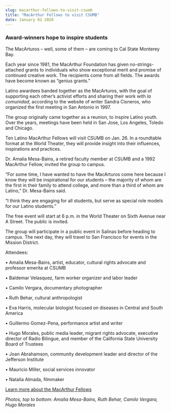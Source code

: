 ```yaml
---
slug: macarthur-fellows-to-visit-csumb
title: "MacArthur Fellows to visit CSUMB"
date: January 01 2020
---
```


 
<h3>Award-winners hope to inspire students</h3>
<p>
  The MacArturos – well, some of them – are coming to Cal State Monterey Bay.
</p>
<p>
  Each year since 1981, the MacArthur Foundation has given no-strings-attached
  grants to individuals who show exceptional merit and promise of continued
  creative work. The recipients come from all fields. The awards have become
  known as “genius grants.”
</p>
<p>
  Latino awardees banded together as the MacArturos, with the goal of supporting
  each other’s activist efforts and sharing their work with
  <em>la comunidad</em>, according to the website of writer Sandra Cisneros, who
  organized the first meeting in San Antonio in 1997.
</p>
<p>
  The group originally came together as a reunion, to inspire Latino youth. Over
  the years, meetings have been held in San Jose, Los Angeles, Toledo and
  Chicago.
</p>
<p>
  Ten Latino MacArthur Fellows will visit CSUMB on Jan. 26. In a roundtable
  format at the World Theater, they will provide insight into their influences,
  inspirations and practices.
</p>
<p>
  Dr. Amalia Mesa-Bains, a retired faculty member at CSUMB and a 1992 MacArthur
  Fellow, invited the group to campus.
</p>
<p>
  “For some time, I have wanted to have the MacArturos come here because I know
  they will be inspirational for our students – the majority of whom are the
  first in their family to attend college, and more than a third of whom are
  Latino,” Dr. Mesa-Bains said.
</p>
<p>
  “I think they are engaging for all students, but serve as special role models
  for our Latino students.”
</p>
<p>
  The free event will start at 6 p.m. in the World Theater on Sixth Avenue near
  A Street. The public is invited.
</p>
<p>
  The group will participate in a public event in Salinas before heading to
  campus. The next day, they will travel to San Francisco for events in the
  Mission District.
</p>
<p>Attendees:</p>
<p>
  • Amalia Mesa-Bains, artist, educator, cultural rights advocate and professor
  emerita at CSUMB
</p>
<p>• Baldemar Velasquez, farm worker organizer and labor leader</p>
<p>• Camilo Vergara, documentary photographer</p>
<p>• Ruth Behar, cultural anthropologist</p>
<p>
  • Eva Harris, molecular biologist focused on diseases in Central and South
  America
</p>
<p>• Guillermo Gomez-Pena, performance artist and writer</p>
<p>
  • Hugo Morales, public media leader, migrant rights advocate, executive
  director of Radio Bilingue, and member of the California State University
  Board of Trustees
</p>
<p>
  • Joan Abrahamson, community development leader and director of the Jefferson
  Institute
</p>
<p>• Mauricio Miller, social services innovator</p>
<p>• Natalia Almada, filmmaker</p>
<p>
  <a href="https://www.macfound.org/programs/fellows/"
    >Learn more about the MacArthur Fellows</a
  >
</p>
<p></p>
<p>
  <em
    >Photos, top to bottom: Amalia Mesa-Bains, Ruth Behar, Camilo Vergara, Hugo
    Morales</em
  >
</p>
 
